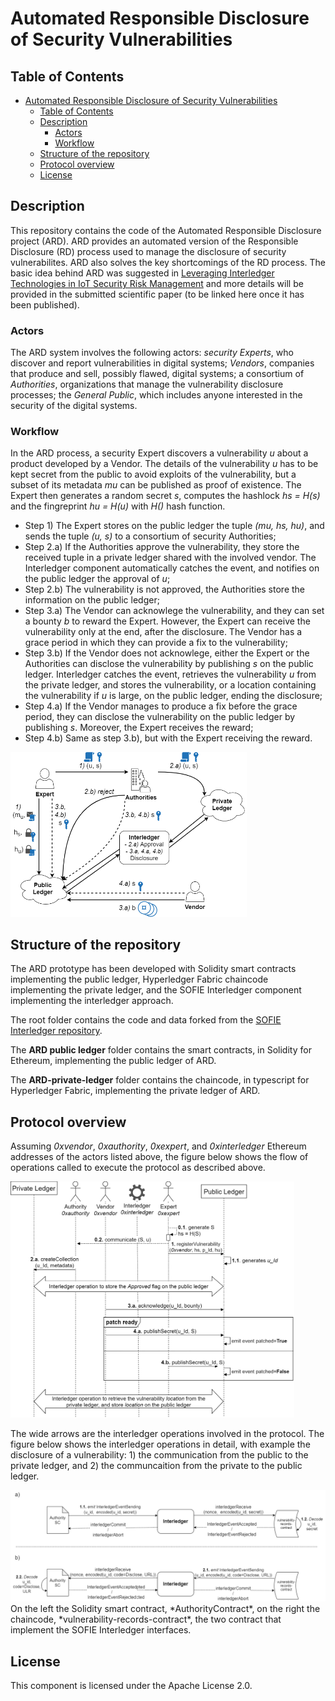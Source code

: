 # Automated Responsible Disclosure of Security Vulnerabilities

## Table of Contents
- [Automated Responsible Disclosure of Security Vulnerabilities](#automated-responsible-disclosure-of-security-vulnerabilities)
  - [Table of Contents](#table-of-contents)
  - [Description](#description)
    - [Actors](#actors)
    - [Workflow](#workflow)
  - [Structure of the repository](#structure-of-the-repository)
  - [Protocol overview](#protocol-overview)
  - [License](#license)

## Description

This repository contains the code of the Automated Responsible Disclosure project (ARD). ARD provides an automated version of the Responsible Disclosure (RD) process used to manage the disclosure of security vulnerabilites. ARD also solves the key shortcomings of the RD process. The basic idea behind ARD was suggested in [Leveraging Interledger Technologies in IoT Security Risk Management](https://nowpublishers.com/article/Chapter/9781680836820?cId=978-1-68083-683-7.ch14) and more details will be provided in the submitted scientific paper (to be linked here once it has been published).
### Actors

The ARD system involves the following actors: *security Experts*, who discover and report vulnerabilities in digital systems; *Vendors*, companies that produce and sell, possibly flawed, digital systems; a consortium of *Authorities*, organizations that manage the vulnerability disclosure processes; the *General Public*, which includes anyone interested in the security of the digital systems.

### Workflow

In the ARD process, a security Expert discovers a vulnerability *u* about a product developed by a Vendor. The details of  the vulnerability *u* has to be kept secret from the public to avoid exploits of the vulnerability, but a subset of its metadata *mu* can be published as proof of existence. The Expert then generates a random secret *s*, computes the hashlock *hs = H(s)* and the fingreprint *hu = H(u)* with *H()* hash function.
- Step 1) The Expert stores on the public ledger the tuple *(mu, hs, hu)*, and sends the tuple *(u, s)* to a consortium of security Authorities;
- Step 2.a) If the Authorities approve the vulnerability, they store the received tuple in a private ledger shared with the involved vendor. The Interledger component automatically catches the event, and notifies on the public ledger the approval of *u*;
- Step 2.b) The vulnerability is not approved, the Authorities store the information on the public ledger;
- Step 3.a) The Vendor can acknowlege the vulnerability, and they can set a bounty *b* to reward the Expert. However, the Expert can receive the vulnerability only at the end, after the disclosure. The Vendor has a grace period in which they can provide a fix to the vulnerability;
- Step 3.b) If the Vendor does not acknowlege, either the Expert or the Authorities can disclose the vulnerability by publishing *s* on the public ledger. Interledger catches the event, retrieves the vulnerability *u* from the private ledger, and stores the vulnerability, or a location containing the vulnerability if *u* is large, on the public ledger, ending the disclosure;
- Step 4.a) If the Vendor manages to produce a fix before the grace period, they can disclose the vulnerability on the public ledger by publishing *s*. Moreover, the Expert receives the reward;
- Step 4.b) Same as step 3.b), but with the Expert receiving the reward.

<img width="75%" src="figures/ard-arc.png">

## Structure of the repository

The ARD prototype has been developed with Solidity smart contracts implementing the public ledger, Hyperledger Fabric chaincode implementing the private ledger, and the SOFIE Interledger component implementing the interledger approach.

The root folder contains the code and data forked from the [SOFIE Interledger repository](https://github.com/SOFIE-project/Interledger).

The **ARD public ledger** folder contains the smart contracts, in Solidity for Ethereum, implementing the public ledger of ARD.

The **ARD-private-ledger** folder contains the chaincode, in typescript for Hyperledger Fabric, implementing the private ledger of ARD.

## Protocol overview

Assuming *0xvendor*, *0xauthority*, *0xexpert*, and *0xinterledger* Ethereum addresses of the actors listed above, the figure below shows the flow of operations called to execute the protocol as described above.

<img width="90%" src="figures/ARD-full.png">

The wide arrows are the interledger operations involved in the protocol. The figure below shows the interledger operations in detail, with example the disclosure of a vulnerability: 1) the communication from the public to the private ledger, and 2) the communcaition from the private to the public ledger. 

<img width="100%" src="figures/IL-High.png">
On the left the Solidity smart contract, *AuthorityContract*, on the right the chaincode, *vulnerability-records-contract*, the two contract that implement the SOFIE Interledger interfaces.

## License

This component is licensed under the Apache License 2.0.
